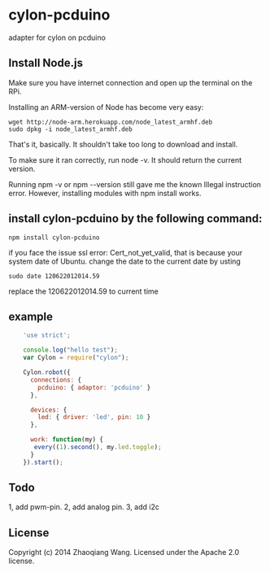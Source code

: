 # cylon-pcduino

adapter for cylon on pcduino

## Install Node.js

Make sure you have internet connection and open up the terminal on the RPi.

Installing an ARM-version of Node has become very easy:
````
wget http://node-arm.herokuapp.com/node_latest_armhf.deb 
sudo dpkg -i node_latest_armhf.deb
````
That's it, basically. It shouldn't take too long to download and install.

To make sure it ran correctly, run node -v. It should return the current version.

Running npm -v or npm --version still gave me the known Illegal instruction error. However, installing modules with npm install works.

## install cylon-pcduino by the following command:

````
npm install cylon-pcduino
````

if you face the issue ssl error: Cert_not_yet_valid, that is because your system date of Ubuntu. change the date to the current date by usting
````
sudo date 120622012014.59
````
replace the 120622012014.59 to current time

## example

````js
	'use strict';

	console.log("hello test");
	var Cylon = require("cylon");

	Cylon.robot({
	  connections: {
	    pcduino: { adaptor: 'pcduino' }
	  },

	  devices: {
	    led: { driver: 'led', pin: 10 }
	  },

	  work: function(my) {
	   every((1).second(), my.led.toggle);
	  }
	}).start();
````

## Todo

1, add pwm-pin.
2, add analog pin.
3, add i2c

## License

Copyright (c) 2014 Zhaoqiang Wang. Licensed under the Apache 2.0 license.

